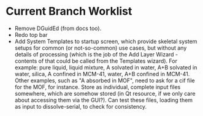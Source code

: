 # Current Branch Worklist

- Remove DGuidEd (from docs too).
- Redo top bar
- Add System Templates to startup screen, which provide skeletal system setups for common (or not-so-common) use cases, but without any details of processing (which is the job of the Add Layer Wizard - contents of that could be called from the Templates wizard). For example: pure liquid, liquid mixture, A solvated in water, A+B solvated in water, silica, A confined in MCM-41, water, A+B confined in MCM-41.  Other examples, such as "A absorbed in MOF", need to ask for a cif file for the MOF, for instance. Store as individual, complete input files somewhere, which are somehow stored (in Qt resource, if we only care about accessing them via the GUI?). Can test these files, loading them as input to dissolve-serial, to check for consistency.
